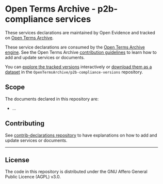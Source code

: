 # Open Terms Archive - p2b-compliance services

These services declarations are maintained by Open Evidence and tracked on [Open Terms Archive](https://opentermsarchive.org).

These service declarations are consumed by the [Open Terms Archive engine](https://github.com/ambanum/OpenTermsArchive). See the Open Terms Archive [contribution guidelines](https://github.com/OpenTermsArchive/contrib-declarations/blob/main/CONTRIBUTING.md) to learn how to add and update services or documents.

You can [explore the tracked versions](https://github.com/OpenTermsArchive/p2b-compliance-versions) interactively or [download them as a dataset](https://github.com/OpenTermsArchive/p2b-compliance-versions/releases) in the `OpenTermsArchive/p2b-compliance-versions` repository.

## Scope

The documents declared in this repository are:

- ...

## Contributing

See [contrib-declarations repository](https://github.com/OpenTermsArchive/contrib-declarations/blob/main/CONTRIBUTING.md) to have explanations on how to add and update services or documents.


- - - -

## License

The code in this repository is distributed under the GNU Affero General Public Licence (AGPL) v3.0.
